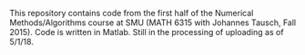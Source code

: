 This repository contains code from the first half of the Numerical Methods/Algorithms course at SMU (MATH 6315 with Johannes Tausch, Fall 2015). Code is written in Matlab. Still in the processing of uploading as of 5/1/18.
